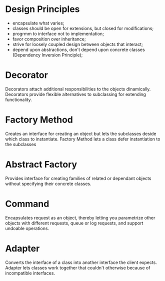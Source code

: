 # Design Principles
- encapsulate what varies;
- classes should be open for extensions, but closed for modifications;
- progrmm to interface not to implementation;
- favor composition over inheritance;
- strive for loosely coupled design between objects that interact;
- depend upon abstractions, don't depend upon concrete classes (Dependency Inversion Principle);

# Decorator
Decorators attach additional responsibilities to the objects dinamically. Decorators provide flexible alternatives to subclassing for extending functionality.

# Factory Method
Creates an interface for creating an object but lets the subclasses deside which class to instantiate. Factory Method lets a class defer instantiation to the subclasses

# Abstract Factory
Provides interface for creating families of related or dependant objects without specifying their concrete classes.

# Command
Encapsulates request as an object, thereby letting you parametrize other objects with different requests, queue or log requests, and support undoable operations.

# Adapter
Converts the interface of a class into another interface the client expects. Adapter lets classes work together that couldn't otherwise because of incompatible interfaces.